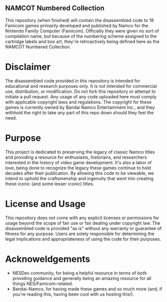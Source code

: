 ## NAMCOT Numbered Collection
This repository (when finished) will contain the disassembled code to 18 Famicom games primarily developed and published by Namco for the Nintendo Family Computer (Famicom). Officially they were given no sort of compilation name, but because of the numbering scheme assigned to the cartridge labels and box art, they're retroactively being defined here as the NAMCOT Numbered Collection. 

# Disclaimer
The disassembled code provided in this repository is intended for educational and research purposes only. It is not intended for commercial use, distribution, or modification. Do not fork this repository or attempt to initiate a pull request. Any usage of any code uploaded here must comply with applicable copyright laws and regulations. The copyright for these games is currently owned by Bandai Namco Entertainment Inc., and they withhold the right to take any part of this repo down should they feel the need.

# Purpose
This project is dedicated to preserving the legacy of classic Namco titles and providing a resource for enthusiasts, historians, and researchers interested in the history of video game development. It's also a labor of love, being done to recognize the legacy these games continue to hold decades after their publication. By allowing this code to be viewable, we intend to uphold the craftsmenship and ingenuity that went into creating these iconic (and some lesser iconic) titles.

# License and Usage
This repository does not come with any explicit licenses or permissions for usage beyond the scope of fair use or fair dealing under copyright law. The disassembled code is provided "as is" without any warranty or guarantee of fitness for any purpose. Users are solely responsible for determining the legal implications and appropriateness of using the code for their purposes.

# Acknoweldgements
- NESDev community, for being a helpful resource in terms of both providing guidance and generally being an amazing resource for all things NES/Famicom-related.
- Bandai-Namco, for having made these games and so much more (and, if you're reading this, having been cool with us hosting this!).



